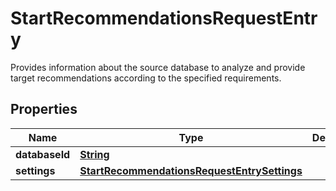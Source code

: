 

# StartRecommendationsRequestEntry

Provides information about the source database to analyze and provide target recommendations according to the specified requirements.

## Properties

| Name | Type | Description | Notes |
|------------ | ------------- | ------------- | -------------|
|**databaseId** | [**String**](String.md) |  |  |
|**settings** | [**StartRecommendationsRequestEntrySettings**](StartRecommendationsRequestEntrySettings.md) |  |  |



